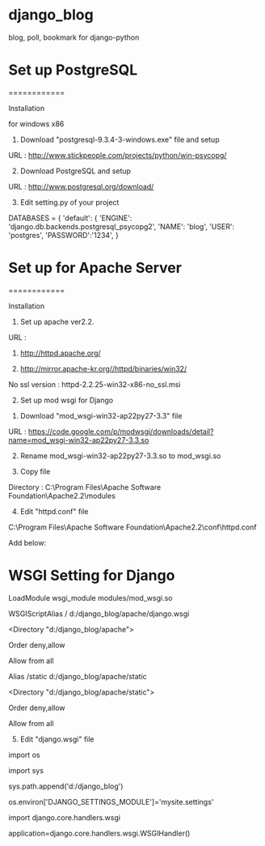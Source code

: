 django_blog
===========

blog, poll, bookmark for django-python




# Set up PostgreSQL
============

Installation

for windows x86

1) Download "postgresql-9.3.4-3-windows.exe" file and setup

URL : http://www.stickpeople.com/projects/python/win-psycopg/


2) Download PostgreSQL and setup

URL : http://www.postgresql.org/download/

3) Edit setting.py of your project

DATABASES = {
    'default': {
        'ENGINE': 'django.db.backends.postgresql_psycopg2',
        'NAME': 'blog',
        'USER': 'postgres',
        'PASSWORD':'1234',
}

# Set up for Apache Server
============



Installation

1. Set up apache ver2.2.

URL : 

1) http://httpd.apache.org/

2) http://mirror.apache-kr.org//httpd/binaries/win32/

No ssl version : httpd-2.2.25-win32-x86-no_ssl.msi


2. Set up mod wsgi for Django

1) Download "mod_wsgi-win32-ap22py27-3.3" file

URL : https://code.google.com/p/modwsgi/downloads/detail?name=mod_wsgi-win32-ap22py27-3.3.so

2) Rename mod_wsgi-win32-ap22py27-3.3.so to mod_wsgi.so

3) Copy file

Directory : C:\Program Files\Apache Software Foundation\Apache2.2\modules


4) Edit "httpd.conf" file

C:\Program Files\Apache Software Foundation\Apache2.2\conf\httpd.conf 

Add below:

# WSGI Setting for Django

LoadModule wsgi_module modules/mod_wsgi.so

WSGIScriptAlias / d:/django_blog/apache/django.wsgi

<Directory "d:/django_blog/apache">

Order deny,allow

Allow from all

</Directory>

Alias /static d:/django_blog/apache/static

<Directory "d:/django_blog/apache/static">

Order deny,allow

Allow from all

</Directory>


5) Edit "django.wsgi" file

import os

import sys

sys.path.append('d:/django_blog')

os.environ['DJANGO_SETTINGS_MODULE']='mysite.settings'

import django.core.handlers.wsgi

application=django.core.handlers.wsgi.WSGIHandler()
